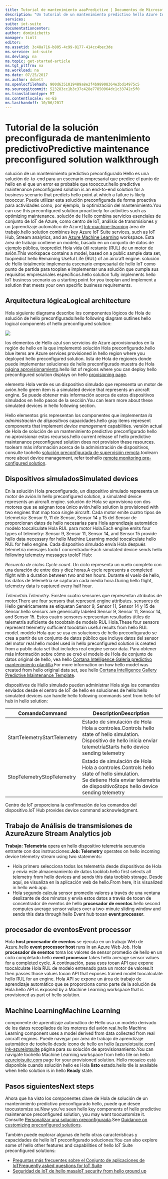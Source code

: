 ```yaml
---
title: Tutorial de mantenimiento aaaPredictive | Documentos de Microsoft
description: "Un tutorial de un mantenimiento predictivo hello Azure IoT preconfigurado solución."
services: 
suite: iot-suite
documentationcenter: 
author: dominicbetts
manager: timlt
editor: 
ms.assetid: 3c48a716-b805-4c99-8177-414cc4bec3de
ms.service: iot-suite
ms.devlang: na
ms.topic: get-started-article
ms.tgt_pltfrm: na
ms.workload: na
ms.date: 07/25/2017
ms.author: dobett
ms.openlocfilehash: 900d6351019489a8e2f4b98908364e3bd14975c5
ms.sourcegitcommit: 523283cc1b3c37c428e77850964dc1c33742c5f0
ms.translationtype: MT
ms.contentlocale: es-ES
ms.lasthandoff: 10/06/2017
---
```

# <a name="predictive-maintenance-preconfigured-solution-walkthrough"></a><span data-ttu-id="03e4b-103">Tutorial de la solución preconfigurada de mantenimiento predictivo</span><span class="sxs-lookup"><span data-stu-id="03e4b-103">Predictive maintenance preconfigured solution walkthrough</span></span>

<span data-ttu-id="03e4b-104">solución de un mantenimiento predictivo preconfigurado Hello es una solución de-to-end para un escenario empresarial que predice el punto de hello en el que un error es probable que toooccur.</span><span class="sxs-lookup"><span data-stu-id="03e4b-104">hello predictive maintenance preconfigured solution is an end-to-end solution for a business scenario that predicts hello point at which a failure is likely toooccur.</span></span> <span data-ttu-id="03e4b-105">Puede utilizar esta solución preconfigurada de forma proactiva para actividades como, por ejemplo, la optimización del mantenimiento.</span><span class="sxs-lookup"><span data-stu-id="03e4b-105">You can use this preconfigured solution proactively for activities such as optimizing maintenance.</span></span> <span data-ttu-id="03e4b-106">solución de Hello combina servicios esenciales de conjunto de IoT de Azure, como centro de IoT, análisis de transmisiones y un [aprendizaje automático de Azure] [ lnk-machine-learning] área de trabajo.</span><span class="sxs-lookup"><span data-stu-id="03e4b-106">hello solution combines key Azure IoT Suite services, such as IoT Hub, Stream analytics, and an [Azure Machine Learning][lnk-machine-learning] workspace.</span></span> <span data-ttu-id="03e4b-107">Esta área de trabajo contiene un modelo, basado en un conjunto de datos de ejemplo pública, toopredict Hola vida útil restante (RUL) de un motor de avión.</span><span class="sxs-lookup"><span data-stu-id="03e4b-107">This workspace contains a model, based on a public sample data set, toopredict hello Remaining Useful Life (RUL) of an aircraft engine.</span></span> <span data-ttu-id="03e4b-108">solución de Hello totalmente implementa escenario empresarial de hello IoT como punto de partida para tooplan e implementar una solución que cumpla sus requisitos empresariales específicos.</span><span class="sxs-lookup"><span data-stu-id="03e4b-108">hello solution fully implements hello IoT business scenario as a starting point for you tooplan and implement a solution that meets your own specific business requirements.</span></span>

## <a name="logical-architecture"></a><span data-ttu-id="03e4b-109">Arquitectura lógica</span><span class="sxs-lookup"><span data-stu-id="03e4b-109">Logical architecture</span></span>

<span data-ttu-id="03e4b-110">Hola siguiente diagrama describe los componentes lógicos de Hola de solución de hello preconfigurado:</span><span class="sxs-lookup"><span data-stu-id="03e4b-110">hello following diagram outlines hello logical components of hello preconfigured solution:</span></span>

![][img-architecture]

<span data-ttu-id="03e4b-111">los elementos de Hello azul son servicios de Azure aprovisionados en la región de hello en la que implementó solución Hola preconfigurado.</span><span class="sxs-lookup"><span data-stu-id="03e4b-111">hello blue items are Azure services provisioned in hello region where you deployed hello preconfigured solution.</span></span> <span data-ttu-id="03e4b-112">lista de Hola de regiones donde puede implementar soluciones de hello preconfigurado muestra de Hola [página aprovisionamiento][lnk-azureiotsuite].</span><span class="sxs-lookup"><span data-stu-id="03e4b-112">hello list of regions where you can deploy hello preconfigured solution displays on hello [provisioning page][lnk-azureiotsuite].</span></span>

<span data-ttu-id="03e4b-113">elemento Hola verde es un dispositivo simulado que representa un motor de avión.</span><span class="sxs-lookup"><span data-stu-id="03e4b-113">hello green item is a simulated device that represents an aircraft engine.</span></span> <span data-ttu-id="03e4b-114">Se puede obtener más información acerca de estos dispositivos simulados en hello pasos de la sección.</span><span class="sxs-lookup"><span data-stu-id="03e4b-114">You can learn more about these simulated devices in hello following section.</span></span>

<span data-ttu-id="03e4b-115">Hello elementos gris representan los componentes que implementan *la administración de dispositivos* capacidades.</span><span class="sxs-lookup"><span data-stu-id="03e4b-115">hello gray items represent components that implement *device management* capabilities.</span></span> <span data-ttu-id="03e4b-116">versión actual de Hola de solución de un mantenimiento predictivo preconfigurado hello no aprovisionar estos recursos.</span><span class="sxs-lookup"><span data-stu-id="03e4b-116">hello current release of hello predictive maintenance preconfigured solution does not provision these resources.</span></span> <span data-ttu-id="03e4b-117">toolearn más información acerca de la administración de dispositivos, consulte toohello [solución preconfigurada de supervisión remota][lnk-remote-monitoring].</span><span class="sxs-lookup"><span data-stu-id="03e4b-117">toolearn more about device management, refer toohello [remote monitoring pre-configured solution][lnk-remote-monitoring].</span></span>

## <a name="simulated-devices"></a><span data-ttu-id="03e4b-118">Dispositivos simulados</span><span class="sxs-lookup"><span data-stu-id="03e4b-118">Simulated devices</span></span>

<span data-ttu-id="03e4b-119">En la solución Hola preconfigurado, un dispositivo simulado representa un motor de avión.</span><span class="sxs-lookup"><span data-stu-id="03e4b-119">In hello preconfigured solution, a simulated device represents an aircraft engine.</span></span> <span data-ttu-id="03e4b-120">solución de Hola se aprovisiona con dos motores que se asignan tooa único avión.</span><span class="sxs-lookup"><span data-stu-id="03e4b-120">hello solution is provisioned with two engines that map tooa single aircraft.</span></span> <span data-ttu-id="03e4b-121">Cada motor emite cuatro tipos de telemetría: Sensor 9, 11 de Sensor, Sensor 14 y 15 del Sensor de proporcionan datos de hello necesarias para Hola aprendizaje automático modelo toocalculate Hola RUL para motor Hola.</span><span class="sxs-lookup"><span data-stu-id="03e4b-121">Each engine emits four types of telemetry: Sensor 9, Sensor 11, Sensor 14, and Sensor 15 provide hello data necessary for hello Machine Learning model toocalculate hello RUL for hello engine.</span></span> <span data-ttu-id="03e4b-122">Cada dispositivo simulado envía Hola después telemetría mensajes tooIoT concentrador:</span><span class="sxs-lookup"><span data-stu-id="03e4b-122">Each simulated device sends hello following telemetry messages tooIoT Hub:</span></span>

<span data-ttu-id="03e4b-123">*Recuento de ciclos*.</span><span class="sxs-lookup"><span data-stu-id="03e4b-123">*Cycle count*.</span></span> <span data-ttu-id="03e4b-124">Un ciclo representa un vuelo completo con una duración de entre dos y diez horas.</span><span class="sxs-lookup"><span data-stu-id="03e4b-124">A cycle represents a completed flight with a duration between two and ten hours.</span></span> <span data-ttu-id="03e4b-125">Durante el vuelo de hello, los datos de telemetría se capturan cada media hora.</span><span class="sxs-lookup"><span data-stu-id="03e4b-125">During hello flight, telemetry data is captured every half hour.</span></span>

<span data-ttu-id="03e4b-126">*Telemetría*.</span><span class="sxs-lookup"><span data-stu-id="03e4b-126">*Telemetry*.</span></span> <span data-ttu-id="03e4b-127">Existen cuatro sensores que representan atributos de motor.</span><span class="sxs-lookup"><span data-stu-id="03e4b-127">There are four sensors that represent engine attributes.</span></span> <span data-ttu-id="03e4b-128">sensores de Hello genéricamente se etiquetan Sensor 9, Sensor 11, Sensor 14 y 15 de Sensor.</span><span class="sxs-lookup"><span data-stu-id="03e4b-128">hello sensors are generically labeled Sensor 9, Sensor 11, Sensor 14, and Sensor 15.</span></span> <span data-ttu-id="03e4b-129">Estos cuatro sensores representan resultados útiles de telemetría suficiente de tooobtain de modelo RUL Hola.</span><span class="sxs-lookup"><span data-stu-id="03e4b-129">These four sensors represent telemetry sufficient tooobtain useful results from hello RUL model.</span></span> <span data-ttu-id="03e4b-130">modelo Hola que se usa en soluciones de hello preconfigurado se crea a partir de un conjunto de datos público que incluye datos del sensor del motor real.</span><span class="sxs-lookup"><span data-stu-id="03e4b-130">hello model used in hello preconfigured solution is created from a public data set that includes real engine sensor data.</span></span> <span data-ttu-id="03e4b-131">Para obtener más información sobre cómo se creó el modelo de Hola de conjunto de datos original de hello, vea hello [Cortana Intelligence Galería predictivo mantenimiento plantilla][lnk-cortana-analytics].</span><span class="sxs-lookup"><span data-stu-id="03e4b-131">For more information on how hello model was created from hello original data set, see hello [Cortana Intelligence Gallery Predictive Maintenance Template][lnk-cortana-analytics].</span></span>

<span data-ttu-id="03e4b-132">dispositivos de Hello simulado pueden administrar Hola siga los comandos enviados desde el centro de IoT de hello en soluciones de hello:</span><span class="sxs-lookup"><span data-stu-id="03e4b-132">hello simulated devices can handle hello following commands sent from hello IoT hub in hello solution:</span></span>

| <span data-ttu-id="03e4b-133">Comando</span><span class="sxs-lookup"><span data-stu-id="03e4b-133">Command</span></span> | <span data-ttu-id="03e4b-134">Description</span><span class="sxs-lookup"><span data-stu-id="03e4b-134">Description</span></span> |
| --- | --- |
| <span data-ttu-id="03e4b-135">StartTelemetry</span><span class="sxs-lookup"><span data-stu-id="03e4b-135">StartTelemetry</span></span> |<span data-ttu-id="03e4b-136">Estado de simulación de Hola Hola a controles.</span><span class="sxs-lookup"><span data-stu-id="03e4b-136">Controls hello state of hello simulation.</span></span><br/><span data-ttu-id="03e4b-137">Dispositivo de hello inicia enviar telemetría</span><span class="sxs-lookup"><span data-stu-id="03e4b-137">Starts hello device sending telemetry</span></span> |
| <span data-ttu-id="03e4b-138">StopTelemetry</span><span class="sxs-lookup"><span data-stu-id="03e4b-138">StopTelemetry</span></span> |<span data-ttu-id="03e4b-139">Estado de simulación de Hola Hola a controles.</span><span class="sxs-lookup"><span data-stu-id="03e4b-139">Controls hello state of hello simulation.</span></span><br/><span data-ttu-id="03e4b-140">Se detiene Hola enviar telemetría de dispositivo</span><span class="sxs-lookup"><span data-stu-id="03e4b-140">Stops hello device sending telemetry</span></span> |

<span data-ttu-id="03e4b-141">Centro de IoT proporciona la confirmación de los comandos del dispositivo.</span><span class="sxs-lookup"><span data-stu-id="03e4b-141">IoT Hub provides device command acknowledgment.</span></span>

## <a name="azure-stream-analytics-job"></a><span data-ttu-id="03e4b-142">Trabajo de Análisis de transmisiones de Azure</span><span class="sxs-lookup"><span data-stu-id="03e4b-142">Azure Stream Analytics job</span></span>

<span data-ttu-id="03e4b-143">**Trabajo: Telemetría** opera en hello dispositivo telemetría secuencia entrante con dos instrucciones:</span><span class="sxs-lookup"><span data-stu-id="03e4b-143">**Job: Telemetry** operates on hello incoming device telemetry stream using two statements:</span></span>

* <span data-ttu-id="03e4b-144">Hola primero selecciona todos los telemetría desde dispositivos de Hola y envía este almacenamiento de datos tooblob.</span><span class="sxs-lookup"><span data-stu-id="03e4b-144">hello first selects all telemetry from hello devices and sends this data tooblob storage.</span></span> <span data-ttu-id="03e4b-145">Desde aquí, se visualiza en la aplicación web de hello.</span><span class="sxs-lookup"><span data-stu-id="03e4b-145">From here, it is visualized in hello web app.</span></span>
* <span data-ttu-id="03e4b-146">Hola segundo calcula sensor promedio valores a través de una ventana deslizante de dos minutos y envía estos datos a través de tooan de concentrador de eventos de hello **procesador de eventos**.</span><span class="sxs-lookup"><span data-stu-id="03e4b-146">hello second computes average sensor values over a two-minute sliding window and sends this data through hello Event hub tooan **event processor**.</span></span>

## <a name="event-processor"></a><span data-ttu-id="03e4b-147">procesador de eventos</span><span class="sxs-lookup"><span data-stu-id="03e4b-147">Event processor</span></span>
<span data-ttu-id="03e4b-148">Hola **host procesador de eventos** se ejecuta en un trabajo Web de Azure.</span><span class="sxs-lookup"><span data-stu-id="03e4b-148">hello **event processor host** runs in an Azure Web Job.</span></span> <span data-ttu-id="03e4b-149">Hola **procesador de eventos** toma los valores de sensor promedio de hello en un ciclo completado.</span><span class="sxs-lookup"><span data-stu-id="03e4b-149">hello **event processor** takes hello average sensor values for a completed cycle.</span></span> <span data-ttu-id="03e4b-150">A continuación, pasa esos tooan API que expone toocalculate Hola RUL de modelo entrenado para un motor de valores.</span><span class="sxs-lookup"><span data-stu-id="03e4b-150">It then passes those values tooan API that exposes trained model toocalculate hello RUL for an engine.</span></span> <span data-ttu-id="03e4b-151">Hola API se expone un área de trabajo de aprendizaje automático que se proporciona como parte de la solución de Hola.</span><span class="sxs-lookup"><span data-stu-id="03e4b-151">hello API is exposed by a Machine Learning workspace that is provisioned as part of hello solution.</span></span>

## <a name="machine-learning"></a><span data-ttu-id="03e4b-152">Machine Learning</span><span class="sxs-lookup"><span data-stu-id="03e4b-152">Machine Learning</span></span>
<span data-ttu-id="03e4b-153">componente de aprendizaje automático de Hello usa un modelo derivado de los datos recopilados de los motores del avión real.</span><span class="sxs-lookup"><span data-stu-id="03e4b-153">hello Machine Learning component uses a model derived from data collected from real aircraft engines.</span></span> <span data-ttu-id="03e4b-154">Puede navegar por área de trabajo de aprendizaje automático de toohello desde icono de hello en hello [azureiotsuite.com] [ lnk-azureiotsuite] página para su solución de aprovisionamiento.</span><span class="sxs-lookup"><span data-stu-id="03e4b-154">You can navigate toohello Machine Learning workspace from hello tile on hello [azureiotsuite.com][lnk-azureiotsuite] page for your provisioned solution.</span></span> <span data-ttu-id="03e4b-155">Hello mosaico está disponible cuando solución hello es Hola **listo** estado.</span><span class="sxs-lookup"><span data-stu-id="03e4b-155">hello tile is available when hello solution is in hello **Ready** state.</span></span>


## <a name="next-steps"></a><span data-ttu-id="03e4b-156">Pasos siguientes</span><span class="sxs-lookup"><span data-stu-id="03e4b-156">Next steps</span></span>
<span data-ttu-id="03e4b-157">Ahora que ha visto los componentes clave de Hola de solución de un mantenimiento predictivo preconfigurado hello, puede que desee toocustomize se.</span><span class="sxs-lookup"><span data-stu-id="03e4b-157">Now you've seen hello key components of hello predictive maintenance preconfigured solution, you may want toocustomize it.</span></span> <span data-ttu-id="03e4b-158">Consulte [Personalizar una solución preconfigurada][lnk-customize].</span><span class="sxs-lookup"><span data-stu-id="03e4b-158">See [Guidance on customizing preconfigured solutions][lnk-customize].</span></span>

<span data-ttu-id="03e4b-159">También puede explorar algunas de hello otras características y capacidades de hello IoT preconfigurado soluciones:</span><span class="sxs-lookup"><span data-stu-id="03e4b-159">You can also explore some of hello other features and capabilities of hello IoT Suite preconfigured solutions:</span></span>

* <span data-ttu-id="03e4b-160">[Preguntas más frecuentes sobre el Conjunto de aplicaciones de IoT][lnk-faq]</span><span class="sxs-lookup"><span data-stu-id="03e4b-160">[Frequently asked questions for IoT Suite][lnk-faq]</span></span>
* <span data-ttu-id="03e4b-161">[Seguridad de IoT de hello masa][lnk-security-groundup]</span><span class="sxs-lookup"><span data-stu-id="03e4b-161">[IoT security from hello ground up][lnk-security-groundup]</span></span>

[img-architecture]: media/iot-suite-predictive-walkthrough/architecture.png

[lnk-remote-monitoring]: iot-suite-remote-monitoring-sample-walkthrough.md
[lnk-cortana-analytics]: http://gallery.cortanaintelligence.com/Collection/Predictive-Maintenance-Template-3
[lnk-azureiotsuite]: https://www.azureiotsuite.com/
[lnk-customize]: iot-suite-guidance-on-customizing-preconfigured-solutions.md
[lnk-faq]: iot-suite-faq.md
[lnk-security-groundup]: securing-iot-ground-up.md
[lnk-machine-learning]: https://azure.microsoft.com/services/machine-learning/